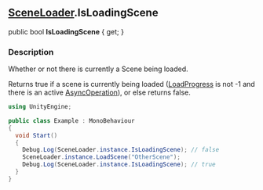 [SceneLoader](README.md).IsLoadingScene
---
public bool **IsLoadingScene** { get; }
### Description
Whether or not there is currently a Scene being loaded.

Returns true if a scene is currently being loaded ([LoadProgress](LoadProgress.md) is not -1 and there is an active [AsyncOperation](https://docs.unity3d.com/ScriptReference/AsyncOperation.html)), or else returns false.

```csharp
using UnityEngine;

public class Example : MonoBehaviour
{
  void Start()
  {
    Debug.Log(SceneLoader.instance.IsLoadingScene); // false
    SceneLoader.instance.LoadScene("OtherScene");
    Debug.Log(SceneLoader.instance.IsLoadingScene); // true
  }
}
```
